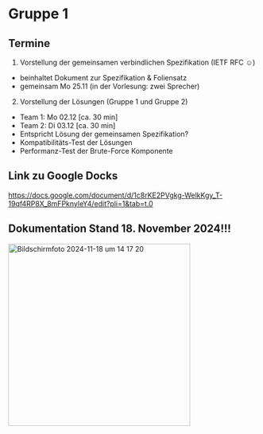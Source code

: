 # Gruppe 1



## Termine 

1. Vorstellung der gemeinsamen verbindlichen Spezifikation
(IETF RFC ☺)
- beinhaltet Dokument zur Spezifikation & Foliensatz
- gemeinsam Mo 25.11 (in der Vorlesung: zwei Sprecher)
2. Vorstellung der Lösungen (Gruppe 1 und Gruppe 2)
- Team 1: Mo 02.12 [ca. 30 min]
- Team 2: Di 03.12 [ca. 30 min]
- Entspricht Lösung der gemeinsamen Spezifikation?
- Kompatibilitäts-Test der Lösungen
- Performanz-Test der Brute-Force Komponente


## Link zu Google Docks

https://docs.google.com/document/d/1c8rKE2PVgkg-WelkKgy_T-19qf4RP8X_8mFPknyleY4/edit?pli=1&tab=t.0

## Dokumentation Stand 18. November 2024!!!
<img width="366" alt="Bildschirmfoto 2024-11-18 um 14 17 20" src="https://github.com/user-attachments/assets/1b5020bb-dab0-429c-abd9-d089e27da509">



